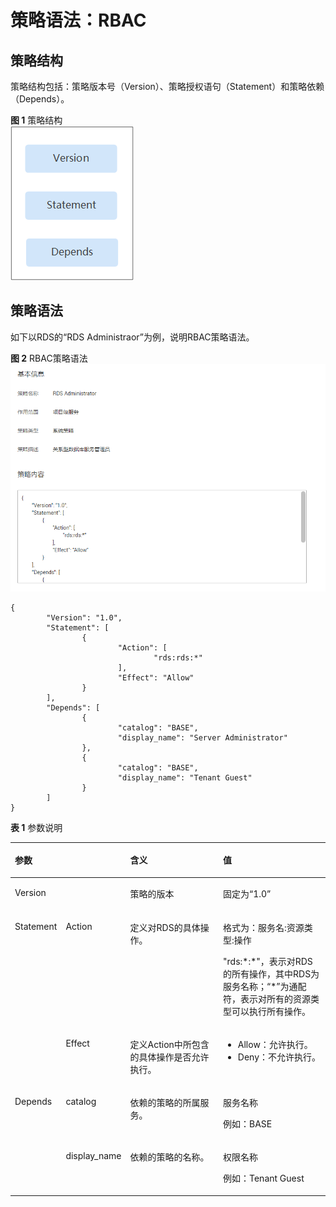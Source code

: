 # 策略语法：RBAC<a name="rds_07_0005"></a>

## 策略结构<a name="zh-cn_topic_0172661628_section63036484"></a>

策略结构包括：策略版本号（Version）、策略授权语句（Statement）和策略依赖（Depends）。

**图 1**  策略结构<a name="zh-cn_topic_0172661628_fig16313497"></a>  
![](figures/策略结构-1.png "策略结构-1")

## 策略语法<a name="zh-cn_topic_0172661628_section30457452"></a>

如下以RDS的“RDS Administraor”为例，说明RBAC策略语法。

**图 2**  RBAC策略语法<a name="fig793143722616"></a>  
![](figures/RBAC策略语法.png "RBAC策略语法")

```
{
        "Version": "1.0",
        "Statement": [
                {
                        "Action": [
                                "rds:rds:*"
                        ],
                        "Effect": "Allow"
                }
        ],
        "Depends": [
                {
                        "catalog": "BASE",
                        "display_name": "Server Administrator"
                },
                {
                        "catalog": "BASE",
                        "display_name": "Tenant Guest"
                }
        ]
}
```

**表 1**  参数说明

<a name="zh-cn_topic_0172661628_table59167590"></a>
<table><thead align="left"><tr id="zh-cn_topic_0172661628_row66418347"><th class="cellrowborder" colspan="2" valign="top" id="mcps1.2.5.1.1"><p id="zh-cn_topic_0172661628_p11177013"><a name="zh-cn_topic_0172661628_p11177013"></a><a name="zh-cn_topic_0172661628_p11177013"></a>参数</p>
</th>
<th class="cellrowborder" valign="top" id="mcps1.2.5.1.2"><p id="zh-cn_topic_0172661628_p32922880"><a name="zh-cn_topic_0172661628_p32922880"></a><a name="zh-cn_topic_0172661628_p32922880"></a>含义</p>
</th>
<th class="cellrowborder" valign="top" id="mcps1.2.5.1.3"><p id="zh-cn_topic_0172661628_p49507636"><a name="zh-cn_topic_0172661628_p49507636"></a><a name="zh-cn_topic_0172661628_p49507636"></a>值</p>
</th>
</tr>
</thead>
<tbody><tr id="zh-cn_topic_0172661628_row50695543"><td class="cellrowborder" colspan="2" valign="top" headers="mcps1.2.5.1.1 "><p id="zh-cn_topic_0172661628_p12698356"><a name="zh-cn_topic_0172661628_p12698356"></a><a name="zh-cn_topic_0172661628_p12698356"></a>Version</p>
</td>
<td class="cellrowborder" valign="top" headers="mcps1.2.5.1.2 "><p id="zh-cn_topic_0172661628_p21933905"><a name="zh-cn_topic_0172661628_p21933905"></a><a name="zh-cn_topic_0172661628_p21933905"></a>策略的版本</p>
</td>
<td class="cellrowborder" valign="top" headers="mcps1.2.5.1.3 "><p id="zh-cn_topic_0172661628_p31815862"><a name="zh-cn_topic_0172661628_p31815862"></a><a name="zh-cn_topic_0172661628_p31815862"></a>固定为“1.0”</p>
</td>
</tr>
<tr id="zh-cn_topic_0172661628_row17907308"><td class="cellrowborder" rowspan="2" valign="top" width="11.13084112149533%" headers="mcps1.2.5.1.1 "><p id="zh-cn_topic_0172661628_p41205809"><a name="zh-cn_topic_0172661628_p41205809"></a><a name="zh-cn_topic_0172661628_p41205809"></a>Statement</p>
</td>
<td class="cellrowborder" valign="top" width="12.626168224299066%" headers="mcps1.2.5.1.1 "><p id="zh-cn_topic_0172661628_p49336210"><a name="zh-cn_topic_0172661628_p49336210"></a><a name="zh-cn_topic_0172661628_p49336210"></a>Action</p>
</td>
<td class="cellrowborder" valign="top" width="36.22429906542057%" headers="mcps1.2.5.1.2 "><p id="zh-cn_topic_0172661628_p36810105"><a name="zh-cn_topic_0172661628_p36810105"></a><a name="zh-cn_topic_0172661628_p36810105"></a>定义对RDS的具体操作。</p>
</td>
<td class="cellrowborder" valign="top" width="40.01869158878505%" headers="mcps1.2.5.1.3 "><p id="zh-cn_topic_0172661628_p28828491"><a name="zh-cn_topic_0172661628_p28828491"></a><a name="zh-cn_topic_0172661628_p28828491"></a>格式为：服务名:资源类型:操作</p>
<p id="zh-cn_topic_0172661628_p58129833"><a name="zh-cn_topic_0172661628_p58129833"></a><a name="zh-cn_topic_0172661628_p58129833"></a>"rds:*:*"，表示对RDS的所有操作，其中RDS为服务名称；“*”为通配符，表示对所有的资源类型可以执行所有操作。</p>
</td>
</tr>
<tr id="zh-cn_topic_0172661628_row53406450"><td class="cellrowborder" valign="top" headers="mcps1.2.5.1.1 "><p id="zh-cn_topic_0172661628_p30955222"><a name="zh-cn_topic_0172661628_p30955222"></a><a name="zh-cn_topic_0172661628_p30955222"></a>Effect</p>
</td>
<td class="cellrowborder" valign="top" headers="mcps1.2.5.1.1 "><p id="zh-cn_topic_0172661628_p24345054"><a name="zh-cn_topic_0172661628_p24345054"></a><a name="zh-cn_topic_0172661628_p24345054"></a>定义Action中所包含的具体操作是否允许执行。</p>
</td>
<td class="cellrowborder" valign="top" headers="mcps1.2.5.1.2 "><a name="zh-cn_topic_0172661628_ul25792371"></a><a name="zh-cn_topic_0172661628_ul25792371"></a><ul id="zh-cn_topic_0172661628_ul25792371"><li>Allow：允许执行。</li><li>Deny：不允许执行。</li></ul>
</td>
</tr>
<tr id="zh-cn_topic_0172661628_row12156768"><td class="cellrowborder" rowspan="2" valign="top" width="11.13084112149533%" headers="mcps1.2.5.1.1 "><p id="zh-cn_topic_0172661628_p45174131"><a name="zh-cn_topic_0172661628_p45174131"></a><a name="zh-cn_topic_0172661628_p45174131"></a>Depends</p>
</td>
<td class="cellrowborder" valign="top" width="12.626168224299066%" headers="mcps1.2.5.1.1 "><p id="zh-cn_topic_0172661628_p35225966"><a name="zh-cn_topic_0172661628_p35225966"></a><a name="zh-cn_topic_0172661628_p35225966"></a>catalog</p>
</td>
<td class="cellrowborder" valign="top" width="36.22429906542057%" headers="mcps1.2.5.1.2 "><p id="zh-cn_topic_0172661628_p34731002"><a name="zh-cn_topic_0172661628_p34731002"></a><a name="zh-cn_topic_0172661628_p34731002"></a>依赖的策略的所属服务。</p>
</td>
<td class="cellrowborder" valign="top" width="40.01869158878505%" headers="mcps1.2.5.1.3 "><p id="zh-cn_topic_0172661628_p61747774"><a name="zh-cn_topic_0172661628_p61747774"></a><a name="zh-cn_topic_0172661628_p61747774"></a>服务名称</p>
<p id="zh-cn_topic_0172661628_p18859061"><a name="zh-cn_topic_0172661628_p18859061"></a><a name="zh-cn_topic_0172661628_p18859061"></a>例如：BASE</p>
</td>
</tr>
<tr id="zh-cn_topic_0172661628_row35513827"><td class="cellrowborder" valign="top" headers="mcps1.2.5.1.1 "><p id="zh-cn_topic_0172661628_p58047761"><a name="zh-cn_topic_0172661628_p58047761"></a><a name="zh-cn_topic_0172661628_p58047761"></a>display_name</p>
</td>
<td class="cellrowborder" valign="top" headers="mcps1.2.5.1.1 "><p id="zh-cn_topic_0172661628_p4248175"><a name="zh-cn_topic_0172661628_p4248175"></a><a name="zh-cn_topic_0172661628_p4248175"></a>依赖的策略的名称。</p>
</td>
<td class="cellrowborder" valign="top" headers="mcps1.2.5.1.2 "><p id="zh-cn_topic_0172661628_p8557861"><a name="zh-cn_topic_0172661628_p8557861"></a><a name="zh-cn_topic_0172661628_p8557861"></a>权限名称</p>
<p id="zh-cn_topic_0172661628_p9911889"><a name="zh-cn_topic_0172661628_p9911889"></a><a name="zh-cn_topic_0172661628_p9911889"></a>例如：Tenant Guest</p>
</td>
</tr>
</tbody>
</table>

